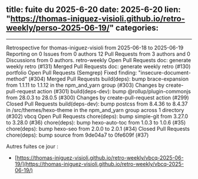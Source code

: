  
title:  fuite du 2025-6-20
date: 2025-6-20
lien: "https://thomas-iniguez-visioli.github.io/retro-weekly/perso-2025-06-19/"
categories:
  - 
---

Retrospective for thomas-iniguez-visioli from 2025-06-18 to 2025-06-19
Reporting on 0 Issues from 0 authors
12 Pull Requests from 3 authors
and 0 Discussions from 0 authors.
retro-weekly
Open Pull Requests
doc: generate weekly retro (#131)
Merged Pull Requests
doc: generate weekly retro (#130)
portfolio
Open Pull Requests
(Semgrep) Fixed finding: "insecure-document-method" (#304)
Merged Pull Requests
build(deps): bump brace-expansion from 1.1.11 to 1.1.12 in the npm_and_yarn group (#303)
Changes by create-pull-request action (#301)
build(deps-dev): bump @rollup/plugin-commonjs from 28.0.3 to 28.0.5 (#300)
Changes by create-pull-request action (#299)
Closed Pull Requests
build(deps-dev): bump postcss from 8.4.36 to 8.4.37 in /src/themes/hexo-theme in the npm_and_yarn group across 1 directory (#302)
vbcq
Open Pull Requests
chore(deps): bump simple-git from 3.27.0 to 3.28.0 (#36)
chore(deps): bump hexo-auto-toc from 1.0.3 to 1.0.6 (#35)
chore(deps): bump hexo-seo from 2.0.0 to 2.0.1 (#34)
Closed Pull Requests
chore(deps): bump source from 9de04a7 to 0fe609f (#37)


Autres fuites ce jour :
- [https://thomas-iniguez-visioli.github.io/retro-weekly/vbcq-2025-06-19/](https://thomas-iniguez-visioli.github.io/retro-weekly/vbcq-2025-06-19/)
